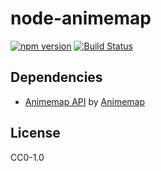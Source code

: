 # node-animemap
[![npm version](https://badge.fury.io/js/animemap.svg)](http://badge.fury.io/js/animemap)
[![Build Status](https://travis-ci.org/c3-hoge-fuga-piyo/node-animemap.svg?branch=master)](https://travis-ci.org/c3-hoge-fuga-piyo/node-animemap)

## Dependencies
- [Animemap API](http://animemap.net/pages/api/) by [Animemap](http://animemap.net/)

## License
CC0-1.0
